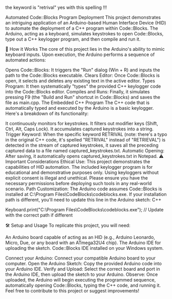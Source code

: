 the keyword is "retrival" yes with this spelling  !!!


Automated Code::Blocks Program Deployment
This project demonstrates an intriguing application of an Arduino-based Human Interface Device (HID) to automate the deployment of a C++ program within Code::Blocks. The Arduino, acting as a keyboard, simulates keystrokes to open Code::Blocks, type out a C++ keylogger program, and then compile and run it.

🚀 How it Works
The core of this project lies in the Arduino's ability to mimic keyboard inputs. Upon execution, the Arduino performs a sequence of automated actions:

Opens Code::Blocks: It triggers the "Run" dialog (Win + R) and inputs the path to the Code::Blocks executable.
Clears Editor: Once Code::Blocks is open, it selects and deletes any existing text in the active editor.
Types Program: It then systematically "types" the provided C++ keylogger code into the Code::Blocks editor.
Compiles and Runs: Finally, it simulates pressing F9 (the "Build and Run" shortcut in Code::Blocks) and saves the file as main.cpp.
The Embedded C++ Program
The C++ code that is automatically typed and executed by the Arduino is a basic keylogger. Here's a breakdown of its functionality:

It continuously monitors for keystrokes.
It filters out modifier keys (Shift, Ctrl, Alt, Caps Lock).
It accumulates captured keystrokes into a string.
Trigger Keyword: When the specific keyword RETRIVAL (note: there's a typo in the original C++ code, it's spelled "RETRIVAL" instead of "RETRIEVAL") is detected in the stream of captured keystrokes, it saves all the preceding captured data to a file named captured_keystrokes.txt.
Automatic Opening: After saving, it automatically opens captured_keystrokes.txt in Notepad.
⚠️ Important Considerations
Ethical Use: This project demonstrates the capabilities of HID automation. The included keylogger program is for educational and demonstrative purposes only. Using keyloggers without explicit consent is illegal and unethical. Please ensure you have the necessary permissions before deploying such tools in any real-world scenario.
Path Customization: The Arduino code assumes Code::Blocks is installed at C:\Program Files\CodeBlocks\codeblocks.exe. If your installation path is different, you'll need to update this line in the Arduino sketch:
C++

Keyboard.print("C:\\Program Files\\CodeBlocks\\codeblocks.exe"); // Update with the correct path if different

🛠️ Setup and Usage
To replicate this project, you will need:

An Arduino board capable of acting as an HID (e.g., Arduino Leonardo, Micro, Due, or any board with an ATmega32U4 chip).
The Arduino IDE for uploading the sketch.
Code::Blocks IDE installed on your Windows system.

Connect your Arduino: Connect your compatible Arduino board to your computer.
Open the Arduino Sketch: Copy the provided Arduino code into your Arduino IDE.
Verify and Upload: Select the correct board and port in the Arduino IDE, then upload the sketch to your Arduino.
Observe: Once uploaded, the Arduino will begin executing the programmed sequence, automatically opening Code::Blocks, typing the C++ code, and running it.
Feel free to contribute to this project or suggest improvements!
